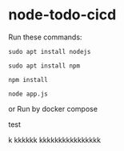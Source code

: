 # node-todo-cicd

Run these commands:


`sudo apt install nodejs`


`sudo apt install npm`


`npm install`

`node app.js`

or Run by docker compose

test


k
kkkkkk
kkkkkkkkkkkkkkkk

